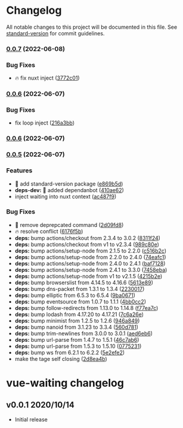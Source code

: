 # Changelog

All notable changes to this project will be documented in this file. See [standard-version](https://github.com/conventional-changelog/standard-version) for commit guidelines.

### [0.0.7](https://github.com/chantouch/vue-waiting/compare/v0.0.6...v0.0.7) (2022-06-08)


### Bug Fixes

* :fire: fix nuxt inject ([3772c01](https://github.com/chantouch/vue-waiting/commit/3772c0137f4e93e1110bb5ed8311c6cce6324462))

### [0.0.6](https://github.com/chantouch/vue-waiting/compare/v0.0.5...v0.0.6) (2022-06-07)


### Bug Fixes

* fix loop inject ([216a3bb](https://github.com/chantouch/vue-waiting/commit/216a3bb06a410102465b94ffb4e09961a7f89206))

### [0.0.6](https://github.com/chantouch/vue-waiting/compare/v0.0.5...v0.0.6) (2022-06-07)

### [0.0.5](https://github.com/chantouch/vue-waiting/compare/v0.0.3...v0.0.5) (2022-06-07)


### Features

* :beer: add standard-version package ([e869b5d](https://github.com/chantouch/vue-waiting/commit/e869b5d9319bcfb93febb58d3b5b73b59bed9c85))
* **deps-dev:** :rocket: added dependanbot ([410ae62](https://github.com/chantouch/vue-waiting/commit/410ae62bacc1fba06b77a4b1783cc404aeddd190))
* inject waiting into nuxt context ([ac487f9](https://github.com/chantouch/vue-waiting/commit/ac487f9b32cbf48d355c3682f11d23e8b2db23c0))


### Bug Fixes

* :bug: remove deprepcated command ([2d09fd8](https://github.com/chantouch/vue-waiting/commit/2d09fd82e5c326e3dda2a546934da22d8024ddd9))
* :fire: resolve conflict ([6176f5b](https://github.com/chantouch/vue-waiting/commit/6176f5b7a2c21667d949a1f215a629eed2bdf1b5))
* **deps:** bump actions/checkout from 2.3.4 to 3.0.2 ([8311f24](https://github.com/chantouch/vue-waiting/commit/8311f242074fbefcafa12b291c792ac5229286a6))
* **deps:** bump actions/checkout from v1 to v2.3.4 ([989c80e](https://github.com/chantouch/vue-waiting/commit/989c80edc8d5398ae5322502200c098d4ce32dbd))
* **deps:** bump actions/setup-node from 2.1.5 to 2.2.0 ([c516b2c](https://github.com/chantouch/vue-waiting/commit/c516b2cfb3f8a28eddd8489ba656e31aba3d08cc))
* **deps:** bump actions/setup-node from 2.2.0 to 2.4.0 ([74eafc1](https://github.com/chantouch/vue-waiting/commit/74eafc1a61ff65776ca5e3f6fe26e040c3523e04))
* **deps:** bump actions/setup-node from 2.4.0 to 2.4.1 ([baf7128](https://github.com/chantouch/vue-waiting/commit/baf7128805befbda9ff378286a2e47dcddaca78c))
* **deps:** bump actions/setup-node from 2.4.1 to 3.3.0 ([7458eba](https://github.com/chantouch/vue-waiting/commit/7458eba95669378bca628fc5a8c1803641d03de1))
* **deps:** bump actions/setup-node from v1 to v2.1.5 ([4215b2e](https://github.com/chantouch/vue-waiting/commit/4215b2eb66c79e3028121f6a82467a58534130a7))
* **deps:** bump browserslist from 4.14.5 to 4.16.6 ([5613e89](https://github.com/chantouch/vue-waiting/commit/5613e89efb6f5855881d6bfe7154583221e9b2f2))
* **deps:** bump dns-packet from 1.3.1 to 1.3.4 ([2230017](https://github.com/chantouch/vue-waiting/commit/2230017e9166d8055f8062aca4ed31b5b1b5fc86))
* **deps:** bump elliptic from 6.5.3 to 6.5.4 ([9ba0671](https://github.com/chantouch/vue-waiting/commit/9ba0671cd1db220e9a82f5746a8d08ed511bf4bb))
* **deps:** bump eventsource from 1.0.7 to 1.1.1 ([4bb0cc2](https://github.com/chantouch/vue-waiting/commit/4bb0cc255f47018834d96b384f924a55247a6a2a))
* **deps:** bump follow-redirects from 1.13.0 to 1.14.8 ([f77ea7c](https://github.com/chantouch/vue-waiting/commit/f77ea7cb1e336b2169aae392ebb83b06ea925cee))
* **deps:** bump lodash from 4.17.20 to 4.17.21 ([7c6a26e](https://github.com/chantouch/vue-waiting/commit/7c6a26e3e13b85dcd423777d36c0e8e152ddb48f))
* **deps:** bump minimist from 1.2.5 to 1.2.6 ([946a849](https://github.com/chantouch/vue-waiting/commit/946a84908138e605cdb60e8cd1b577c9e0e51436))
* **deps:** bump nanoid from 3.1.23 to 3.3.4 ([560d781](https://github.com/chantouch/vue-waiting/commit/560d7818762f2cd5a7d7808f06962001eb974249))
* **deps:** bump trim-newlines from 3.0.0 to 3.0.1 ([aed6eb6](https://github.com/chantouch/vue-waiting/commit/aed6eb64c3c5636ba6f7bfa6aa965f5c8c5a36c6))
* **deps:** bump url-parse from 1.4.7 to 1.5.1 ([46c7ab6](https://github.com/chantouch/vue-waiting/commit/46c7ab6ffa263a369a8d831a38f1be01f6fb5c6a))
* **deps:** bump url-parse from 1.5.3 to 1.5.10 ([0775231](https://github.com/chantouch/vue-waiting/commit/0775231ec9cb256283716e6e08b546638275c5cd))
* **deps:** bump ws from 6.2.1 to 6.2.2 ([5e2efe2](https://github.com/chantouch/vue-waiting/commit/5e2efe2bfcaf80853de8f8891fa650a3482ec8fb))
* make the tage self closing ([2d8ea4b](https://github.com/chantouch/vue-waiting/commit/2d8ea4b638e4b52db47f6828dcf04fbabfea56bf))

# vue-waiting changelog

## v0.0.1 2020/10/14
- Initial release
